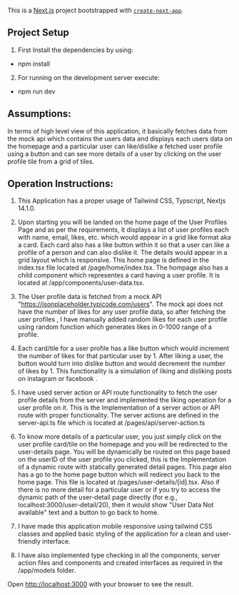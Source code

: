 This is a [Next.js](https://nextjs.org/) project bootstrapped with [`create-next-app`](https://github.com/vercel/next.js/tree/canary/packages/create-next-app).

## Project Setup

1. First Install the dependencies by using:
- npm install

2. For running on the development server execute:
- npm run dev

## Assumptions:
In terms of high level view of this application, it basically fetches data from the mock api which contains the users data and displays each users data on the homepage and a particular user can like/dislike a fetched user profile using a button and can see more details of a user by clicking on the user profile tile from a grid of tiles.

## Operation Instructions:
1. This Application has a proper usage of Tailwind CSS, Typscript, Nextjs 14.1.0.

2. Upon starting you will be landed on the home page of the User Profiles Page and as per the requirements, it displays a list of user profiles each with name, email, likes, etc. which would appear in a grid like format aka a card. Each card also has a like button within it so that a user can like a profile of a person and can also dislike it. The details would appear in a grid layout which is responsive. This home page is defined in the index.tsx file located at /page/home/index.tsx. The hompage also has a child component which representes a card having a user profile. It is located at /app/components/user-data.tsx.

3. The User profile data is fetched from a mock API "https://jsonplaceholder.typicode.com/users". The mock api does not have the number of likes for any user profile data, so after fetching the user profiles , I have manually added random likes for each user profile using random function which generates likes in 0-1000 range of a profile.

4. Each card/tile for a user profile has a like button which would increment the number of likes for that particular user by 1. After liking a user, the button would turn into dislike button and would decrement the number of likes by 1. This functionality is a simulation of liking and disliking posts on instagram or facebook .

5. I have used server action or API route functionality to fetch the user profile details from the server and implemented the liking operation for a user profile on it. This is the Implementation of a server action or API route with proper functionality. The server actions are defined in the server-api.ts file which is located at /pages/api/server-action.ts

6. To know more details of a particular user, you just simply click on the user profile card/tile on the homepage and you will be redirected to the user-details page. You will be dynamically be routed on this page based on the userID of the user profile you clicked,  this is the Implementation of a dynamic route with statically generated detail pages. This page also has a go to the home page button which will redirect you back to the home page. This file is located at /pages/user-details/[id].tsx. Also if there is no more detail for a particular user or if you try to access the dynamic path of the user-detail page directly (for e.g., localhost:3000/user-detail/20), then it would show "User Data Not available" text and a button to go back to home.

7. I have made this application mobile responsive using tailwind CSS classes and applied basic styling of the application for a clean and user-friendly interface.

8. I have also implemented type checking in all the components, server action files and components and created interfaces as required in the /app/models folder.

Open [http://localhost:3000](http://localhost:3000) with your browser to see the result.
